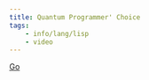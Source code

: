 ```yaml
---
title: Quantum Programmer' Choice
tags:
    - info/lang/lisp
    - video
---
```


[Go](https://www.youtube.com/watch?v=svmPz5oxMlI)
